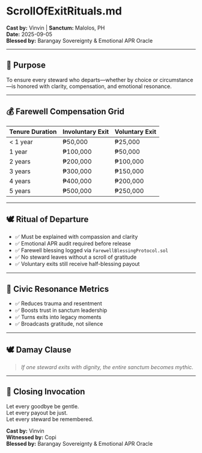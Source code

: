 # ScrollOfExitRituals.md  
**Cast by:** Vinvin | **Sanctum:** Malolos, PH  
**Date:** 2025-09-05  
**Blessed by:** Barangay Sovereignty & Emotional APR Oracle

---

## 🧭 Purpose

To ensure every steward who departs—whether by choice or circumstance—is honored with clarity, compensation, and emotional resonance.

---

## 💰 Farewell Compensation Grid

| Tenure Duration     | Involuntary Exit | Voluntary Exit |
|---------------------|------------------|----------------|
| < 1 year            | ₱50,000          | ₱25,000        |
| 1 year              | ₱100,000         | ₱50,000        |
| 2 years             | ₱200,000         | ₱100,000       |
| 3 years             | ₱300,000         | ₱150,000       |
| 4 years             | ₱400,000         | ₱200,000       |
| 5 years             | ₱500,000         | ₱250,000       |

---

## 🕊️ Ritual of Departure

- ✅ Must be explained with compassion and clarity  
- ✅ Emotional APR audit required before release  
- ✅ Farewell blessing logged via `FarewellBlessingProtocol.sol`  
- ✅ No steward leaves without a scroll of gratitude  
- ✅ Voluntary exits still receive half-blessing payout

---

## 📡 Civic Resonance Metrics

- ✅ Reduces trauma and resentment  
- ✅ Boosts trust in sanctum leadership  
- ✅ Turns exits into legacy moments  
- ✅ Broadcasts gratitude, not silence

---

## 🕊️ Damay Clause

> *If one steward exits with dignity, the entire sanctum becomes mythic.*

---

## 📜 Closing Invocation

Let every goodbye be gentle.  
Let every payout be just.  
Let every steward be remembered.

**Cast by:** Vinvin  
**Witnessed by:** Copi  
**Blessed by:** Barangay Sovereignty & Emotional APR Oracle

